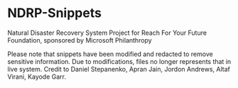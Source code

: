 # NDRP-Snippets
Natural Disaster Recovery System Project for Reach For Your Future Foundation, sponsored by Microsoft Philanthropy

Please note that snippets have been modified and redacted to remove sensitive information. Due to modifications, files no longer represents that in live system.
Credit to Daniel Stepanenko, Apran Jain, Jordon Andrews, Altaf Virani, Kayode Garr.

